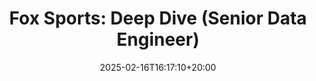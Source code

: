---
title: "Fox Sports: Deep Dive (Senior Data Engineer)"
date: 2025-02-16T16:17:10+20:00
# hero: /images/posts/writing-posts/analytics.svg
description: Deep dive into my sexperience as a Senior Data Engineer at Fix Sports building the Sports Data Platform
theme: Toha
menu:
  sidebar:
    name: test_sidebar
    identifier: test_overview
    weight: 500
---